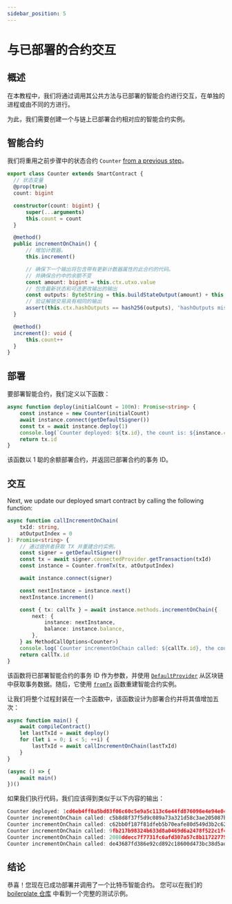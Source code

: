 ```yaml
---
sidebar_position: 5
---
```


# 与已部署的合约交互

## 概述

在本教程中，我们将通过调用其公共方法与已部署的智能合约进行交互，在单独的进程或由不同的方进行。

为此，我们需要创建一个与链上已部署合约相对应的智能合约实例。

## 智能合约

我们将重用之前步骤中的状态合约 `Counter` [from a previous step](../how-to-write-a-contract/stateful-contract#create-a-stateful-contract)。

```ts
export class Counter extends SmartContract {
  // 状态变量
  @prop(true)
  count: bigint

  constructor(count: bigint) {
      super(...arguments)
      this.count = count
  }

  @method()
  public incrementOnChain() {
      // 增加计数器。
      this.increment()

      // 确保下一个输出将包含带有更新计数器属性的此合约的代码。
      // 并确保合约中的余额不变
      const amount: bigint = this.ctx.utxo.value
      // 包含最新状态和可选更改输出的输出
      const outputs: ByteString = this.buildStateOutput(amount) + this.buildChangeOutput()
      // 验证解锁交易具有相同的输出
      assert(this.ctx.hashOutputs == hash256(outputs), 'hashOutputs mismatch')
  }

  @method()
  increment(): void {
      this.count++
  }
}
```

## 部署

要部署智能合约，我们定义以下函数：

```ts
async function deploy(initialCount = 100n): Promise<string> {
    const instance = new Counter(initialCount)
    await instance.connect(getDefaultSigner())
    const tx = await instance.deploy(1)
    console.log(`Counter deployed: ${tx.id}, the count is: ${instance.count}`)
    return tx.id
}
```

该函数以 1 聪的余额部署合约，并返回已部署合约的事务 ID。

## 交互

Next, we update our deployed smart contract by calling the following function:

```ts
async function callIncrementOnChain(
    txId: string,
    atOutputIndex = 0
): Promise<string> {
    // 通过提供者获取 TX 并重建合约实例。
    const signer = getDefaultSigner()
    const tx = await signer.connectedProvider.getTransaction(txId)
    const instance = Counter.fromTx(tx, atOutputIndex)

    await instance.connect(signer)

    const nextInstance = instance.next()
    nextInstance.increment()

    const { tx: callTx } = await instance.methods.incrementOnChain({
        next: {
            instance: nextInstance,
            balance: instance.balance,
        },
    } as MethodCallOptions<Counter>)
    console.log(`Counter incrementOnChain called: ${callTx.id}, the count now is: ${nextInstance.count}`)
    return callTx.id
}
```

该函数将已部署智能合约的事务 ID 作为参数，并使用 [`DefaultProvider`](https://docs.scrypt.io/reference/classes/DefaultProvider) 从区块链中获取事务数据。随后，它使用 [`fromTx`](../how-to-write-a-contract/built-ins#fromtx) 函数重建智能合约实例。

让我们将整个过程封装在一个主函数中，该函数设计为部署合约并将其值增加五次：

```ts
async function main() {
    await compileContract()
    let lastTxId = await deploy()
    for (let i = 0; i < 5; ++i) {
        lastTxId = await callIncrementOnChain(lastTxId)
    }
}

(async () => {
    await main()
})()
```

如果我们执行代码，我们应该得到类似于以下内容的输出：

```ts
Counter deployed: 1cd6eb4ff0a5bd83f06c60c5e9a5c113c6e44fd876096e4e94e04a80fee8c8ca, the count is: 100
Counter incrementOnChain called: c5b8d8f37f5d9c089a73a321d58c3ae205087ba21c1e32ed09a1b2fbd4f65330, the count now is: 101
Counter incrementOnChain called: c62bb0f187f81dfeb5b70eafe80d549d3b2c6219e16d9575639b4fbdffd1d391, the count now is: 102
Counter incrementOnChain called: 9fb217b98324b633d8a0469d6a2478f522c1f40c0b6d806430efe5ae5457ca0e, the count now is: 103
Counter incrementOnChain called: 2080ddecc7f7731fc6afd307a57c8b117227755bd7b82eb0bc7cd8b78417ad9a, the count now is: 104
Counter incrementOnChain called: de43687fd386e92cd892c18600d473bc38d5adb0cc34bbda892b94c61b5d5eb8, the count now is: 105
```

## 结论

恭喜！您现在已成功部署并调用了一个比特币智能合约。
您可以在我们的 [boilerplate 仓库](https://github.com/sCrypt-Inc/boilerplate/blob/master/tests/counterFromTx.test.ts) 中看到一个完整的测试示例。
